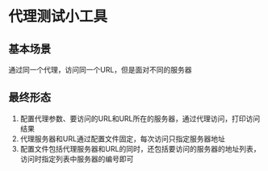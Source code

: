 # 代理测试小工具

## 基本场景
   通过同一个代理，访问同一个URL，但是面对不同的服务器
   
## 最终形态
   1. 配置代理参数、要访问的URL和URL所在的服务器，通过代理访问，打印访问结果
   2. 代理服务器和URL通过配置文件固定，每次访问只指定服务器地址
   3. 配置文件包括代理服务器和URL的同时，还包括要访问的服务器的地址列表，访问时指定列表中服务器的编号即可
	  